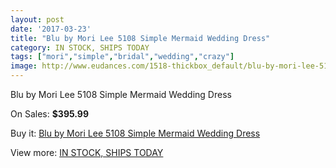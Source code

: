 ```yaml
---
layout: post
date: '2017-03-23'
title: "Blu by Mori Lee 5108 Simple Mermaid Wedding Dress"
category: IN STOCK, SHIPS TODAY
tags: ["mori","simple","bridal","wedding","crazy"]
image: http://www.eudances.com/1518-thickbox_default/blu-by-mori-lee-5108-simple-mermaid-wedding-dress.jpg
---
```

Blu by Mori Lee 5108 Simple Mermaid Wedding Dress

On Sales: **$395.99**
<a href="https://www.eudances.com/en/in-stock-ships-today/533-blu-by-mori-lee-5108-simple-mermaid-wedding-dress.html"><amp-img layout="responsive" width="600" height="600" src="//www.eudances.com/1518-thickbox_default/blu-by-mori-lee-5108-simple-mermaid-wedding-dress.jpg" alt="Blu by Mori Lee 5108 Simple Mermaid Wedding Dress 0" /></a>
<a href="https://www.eudances.com/en/in-stock-ships-today/533-blu-by-mori-lee-5108-simple-mermaid-wedding-dress.html"><amp-img layout="responsive" width="600" height="600" src="//www.eudances.com/1519-thickbox_default/blu-by-mori-lee-5108-simple-mermaid-wedding-dress.jpg" alt="Blu by Mori Lee 5108 Simple Mermaid Wedding Dress 1" /></a>

Buy it: [Blu by Mori Lee 5108 Simple Mermaid Wedding Dress](https://www.eudances.com/en/in-stock-ships-today/533-blu-by-mori-lee-5108-simple-mermaid-wedding-dress.html "Blu by Mori Lee 5108 Simple Mermaid Wedding Dress")

View more: [IN STOCK, SHIPS TODAY](https://www.eudances.com/en/5-in-stock-ships-today "IN STOCK, SHIPS TODAY")